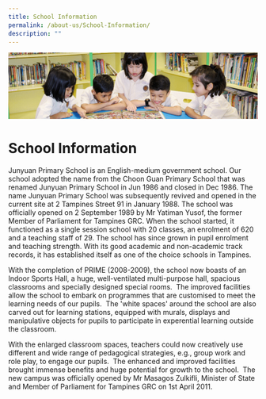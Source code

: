 ```yaml
---
title: School Information
permalink: /about-us/School-Information/
description: ""
---
```

![](/images/Banner.gif)

School Information
==================

Junyuan Primary School is an English-medium government school. Our school adopted the name from the Choon Guan Primary School that was renamed Junyuan Primary School in Jun 1986 and closed in Dec 1986. The name Junyuan Primary School was subsequently revived and opened in the current site at 2 Tampines Street 91 in January 1988. The school was officially opened on 2 September 1989 by Mr Yatiman Yusof, the former Member of Parliament for Tampines GRC. When the school started, it functioned as a single session school with 20 classes, an enrolment of 620 and a teaching staff of 29. The school has since grown in pupil enrolment and teaching strength. With its good academic and non-academic track records, it has established itself as one of the choice schools in Tampines. 

  

With the completion of PRIME (2008-2009), the school now boasts of an Indoor Sports Hall, a huge, well-ventilated multi-purpose hall, spacious classrooms and specially designed special rooms.  The improved facilities allow the school to embark on programmes that are customised to meet the learning needs of our pupils.  The 'white spaces' around the school are also carved out for learning stations, equipped with murals, displays and manipulative objects for pupils to participate in experential learning outside the classroom.

  

With the enlarged classroom spaces, teachers could now creatively use different and wide range of pedagogical strategies, e.g., group work and role play, to engage our pupils.  The enhanced and improved facilities brought immense benefits and huge potential for growth to the school.  The new campus was officially opened by Mr Masagos Zulkifli, Minister of State and Member of Parliament for Tampines GRC on 1st April 2011.
